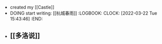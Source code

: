 - created my [[Castle]]
- DOING start writing: [[杭城春雨]]
  :LOGBOOK:
  CLOCK: [2022-03-22 Tue 15:43:46]
  :END:
- [[多洛说]]
	-